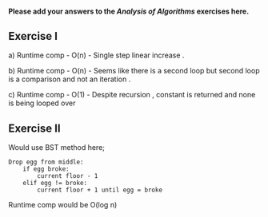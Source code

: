 #### Please add your answers to the ***Analysis of  Algorithms*** exercises here.

## Exercise I

a) Runtime comp - O(n) - Single step linear increase .


b) Runtime comp - O(n) - Seems like there is a second loop but second loop is a comparison and not an iteration .


c) Runtime comp - O(1) - Despite recursion , constant is returned and none is being looped over

## Exercise II

Would use BST method here;

    Drop egg from middle:
        if egg broke:
            current floor - 1
        elif egg != broke:
            current floor + 1 until egg = broke

Runtime comp would be O(log n)
